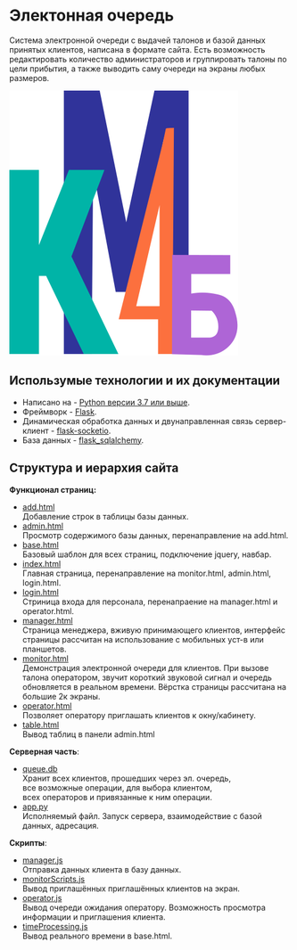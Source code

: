 # Электонная очередь

Система электронной очереди с выдачей талонов и базой данных принятых клиентов, написана в формате сайта.
Есть возможность редактировать количество администраторов и группировать талоны по цели прибытия, а также выводить саму очереди на экраны любых размеров.

![Logotype](./static/Logo.svg)
## Использумые технологии и их документации
- Написано на - [Python версии 3.7 или выше](https://docs.python.org/3/index.html).
- Фреймворк - [Flask](https://flask.palletsprojects.com/en/3.0.x/).
- Динамическая обработка данных и двунаправленная связь сервер-клиент - [flask-socketio](https://flask-socketio.readthedocs.io/en/latest/).
- База данных - [flask_sqlalchemy](https://flask-sqlalchemy.palletsprojects.com/en/3.1.x/).

## Структура и иерархия сайта
**Функционал страниц:**<br>
 - [add.html](/templates/add.html)<br>
 Добавление строк в таблицы базы данных.
 - [admin.html](/templates/admin.html)<br>
 Просмотр содержимого базы данных, перенаправление на add.html.
 - [base.html](/templates/base.html)<br>
 Базовый шаблон для всех страниц, подключение jquery, навбар.
 - [index.html](/templates/index.html)<br>
 Главная страница, перенаправление на monitor.html, admin.html, login.html.
 - [login.html](/templates/login.html)<br>
 Стриница входа для персонала, перенапраение на manager.html и operator.html.
 - [manager.html](/templates/monitor.html)<br>
 Страница менеджера, вживую принимающего клиентов,
 интерфейс страницы рассчитан на использование с мобильных уст-в или планшетов.
 - [monitor.html](/templates/monitor.html)<br>
 Демонстрация электронной очереди для клиентов. При вызове талона оператором, звучит короткий звуковой сигнал и очередь обновляется в реальном времени.
 Вёрстка страницы рассчитана на большие 2к экраны.
 - [operator.html](/templates/operator.html)<br>
 Позволяет оператору приглашать клиентов к окну/кабинету.
 - [table.html](/templates/table.html)<br>
 Вывод таблиц в панели admin.html

**Cерверная часть**:
 - [queue.db](/instance/)<br>
 Хранит всех клиентов, прошедших через эл. очередь,<br>
 все возможные операции, для выбора клиентом,<br>
 всех операторов и привязанные к ним операции.
 - [app.py](/app.py)<br>
 Исполняемый файл. Запуск сервера, взаимодействие с базой данных, адресация.

**Скрипты**:
 - [manager.js](/static/manager.js)<br>
 Отправка данных клиента в базу данных.
 - [monitorScripts.js](/static/monitorScripts.js)<br>
 Вывод приглашённых приглашённых клиентов на экран.
 - [operator.js](/static/operator.js)<br>
 Вывод очереди ожидания оператору. Возможность просмотра информации и приглашения клиента.
 - [timeProcessing.js](/static/timeProcessing.js)<br>
 Вывод реального времени в base.html.